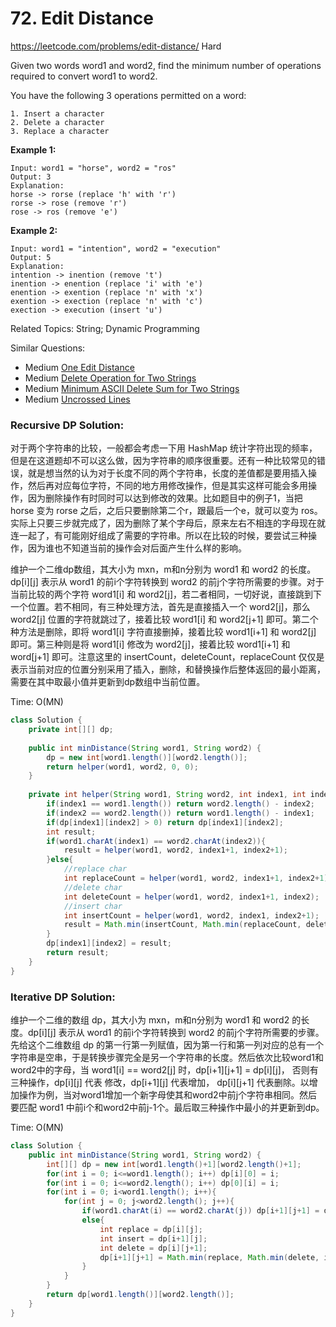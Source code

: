 # 72. Edit Distance
<https://leetcode.com/problems/edit-distance/>
Hard

Given two words word1 and word2, find the minimum number of operations required to convert word1 to word2.

You have the following 3 operations permitted on a word:

    1. Insert a character
    2. Delete a character
    3. Replace a character

**Example 1:**

    Input: word1 = "horse", word2 = "ros"
    Output: 3
    Explanation: 
    horse -> rorse (replace 'h' with 'r')
    rorse -> rose (remove 'r')
    rose -> ros (remove 'e')

**Example 2:**

    Input: word1 = "intention", word2 = "execution"
    Output: 5
    Explanation: 
    intention -> inention (remove 't')
    inention -> enention (replace 'i' with 'e')
    enention -> exention (replace 'n' with 'x')
    exention -> exection (replace 'n' with 'c')
    exection -> execution (insert 'u')

Related Topics: String; Dynamic Programming

Similar Questions:
* Medium [One Edit Distance](https://leetcode.com/problems/one-edit-distance/)
* Medium [Delete Operation for Two Strings](https://leetcode.com/problems/delete-operation-for-two-strings/)
* Medium [Minimum ASCII Delete Sum for Two Strings](https://leetcode.com/problems/minimum-ascii-delete-sum-for-two-strings/)
* Medium [Uncrossed Lines](https://leetcode.com/problems/uncrossed-lines/)


### Recursive DP Solution: 
对于两个字符串的比较，一般都会考虑一下用 HashMap 统计字符出现的频率，但是在这道题却不可以这么做，因为字符串的顺序很重要。还有一种比较常见的错误，就是想当然的认为对于长度不同的两个字符串，长度的差值都是要用插入操作，然后再对应每位字符，不同的地方用修改操作，但是其实这样可能会多用操作，因为删除操作有时同时可以达到修改的效果。比如题目中的例子1，当把 horse 变为 rorse 之后，之后只要删除第二个r，跟最后一个e，就可以变为 ros。实际上只要三步就完成了，因为删除了某个字母后，原来左右不相连的字母现在就连一起了，有可能刚好组成了需要的字符串。所以在比较的时候，要尝试三种操作，因为谁也不知道当前的操作会对后面产生什么样的影响。

维护一个二维dp数组，其大小为 mxn，m和n分别为 word1 和 word2 的长度。dp[i][j] 表示从 word1 的前i个字符转换到 word2 的前j个字符所需要的步骤。对于当前比较的两个字符 word1[i] 和 word2[j]，若二者相同，一切好说，直接跳到下一个位置。若不相同，有三种处理方法，首先是直接插入一个 word2[j]，那么 word2[j] 位置的字符就跳过了，接着比较 word1[i] 和 word2[j+1] 即可。第二个种方法是删除，即将 word1[i] 字符直接删掉，接着比较 word1[i+1] 和 word2[j] 即可。第三种则是将 word1[i] 修改为 word2[j]，接着比较 word1[i+1] 和 word[j+1] 即可。注意这里的 insertCount，deleteCount，replaceCount 仅仅是表示当前对应的位置分别采用了插入，删除，和替换操作后整体返回的最小距离，需要在其中取最小值并更新到dp数组中当前位置。

Time: O(MN)
```java
class Solution {
    private int[][] dp;
    
    public int minDistance(String word1, String word2) {
        dp = new int[word1.length()][word2.length()];
        return helper(word1, word2, 0, 0);
    }
    
    private int helper(String word1, String word2, int index1, int index2){
        if(index1 == word1.length()) return word2.length() - index2;
        if(index2 == word2.length()) return word1.length() - index1;
        if(dp[index1][index2] > 0) return dp[index1][index2];
        int result;
        if(word1.charAt(index1) == word2.charAt(index2)){
            result = helper(word1, word2, index1+1, index2+1);
        }else{
            //replace char
            int replaceCount = helper(word1, word2, index1+1, index2+1);
            //delete char
            int deleteCount = helper(word1, word2, index1+1, index2);
            //insert char
            int insertCount = helper(word1, word2, index1, index2+1);
            result = Math.min(insertCount, Math.min(replaceCount, deleteCount))+1;
        }
        dp[index1][index2] = result;
        return result;
    }
}
```


### Iterative DP Solution:
维护一个二维的数组 dp，其大小为 mxn，m和n分别为 word1 和 word2 的长度。dp[i][j] 表示从 word1 的前i个字符转换到 word2 的前j个字符所需要的步骤。先给这个二维数组 dp 的第一行第一列赋值，因为第一行和第一列对应的总有一个字符串是空串，于是转换步骤完全是另一个字符串的长度。然后依次比较word1和word2中的字母，当 word1[i] == word2[j] 时，dp[i+1][j+1] = dp[i][j]， 否则有三种操作，dp[i][j] 代表 修改，dp[i+1][j] 代表增加， dp[i][j+1] 代表删除。以增加操作为例，当对word1增加一个新字母使其和word2中前j个字符串相同。然后要匹配 word1 中前i个和word2中前j-1个。最后取三种操作中最小的并更新到dp。

Time: O(MN)

```java
class Solution {
    public int minDistance(String word1, String word2) {
        int[][] dp = new int[word1.length()+1][word2.length()+1];
        for(int i = 0; i<=word1.length(); i++) dp[i][0] = i;
        for(int i = 0; i<=word2.length(); i++) dp[0][i] = i;
        for(int i = 0; i<word1.length(); i++){
            for(int j = 0; j<word2.length(); j++){
                if(word1.charAt(i) == word2.charAt(j)) dp[i+1][j+1] = dp[i][j];
                else{
                    int replace = dp[i][j];
                    int insert = dp[i+1][j];
                    int delete = dp[i][j+1];
                    dp[i+1][j+1] = Math.min(replace, Math.min(delete, insert))+1;
                }
            }
        }
        return dp[word1.length()][word2.length()];
    }
}
```
